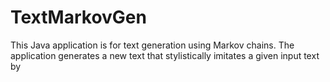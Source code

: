 # TextMarkovGen
This Java application is for text generation using Markov chains. The application generates a new text that stylistically imitates a given input text by